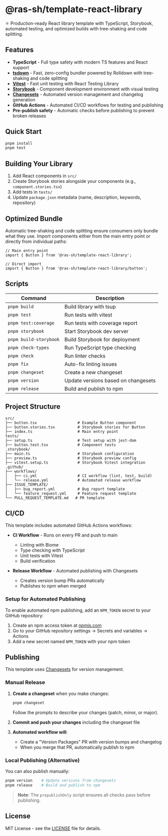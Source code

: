 # @ras-sh/template-react-library

⚛️ Production-ready React library template with TypeScript, Storybook, automated testing, and optimized builds with tree-shaking and code splitting.

## Features

- **TypeScript** - Full type safety with modern TS features and React support
- **[tsdown](https://tsdown.dev/)** - Fast, zero-config bundler powered by Rolldown with tree-shaking and code splitting
- **[Vitest](https://vitest.dev/)** - Fast unit testing with React Testing Library
- **[Storybook](https://storybook.js.org/)** - Component development environment with visual testing
- **[Changesets](https://github.com/changesets/changesets)** - Automated version management and changelog generation
- **GitHub Actions** - Automated CI/CD workflows for testing and publishing
- **Pre-publish safety** - Automatic checks before publishing to prevent broken releases

## Quick Start

```bash
pnpm install
pnpm test
```

## Building Your Library

1. Add React components in `src/`
2. Create Storybook stories alongside your components (e.g., `component.stories.tsx`)
3. Add tests in `tests/`
4. Update `package.json` metadata (name, description, keywords, repository)

## Optimized Bundle

Automatic tree-shaking and code splitting ensure consumers only bundle what they use. Import components either from the main entry point or directly from individual paths:

```tsx
// Main entry point
import { Button } from '@ras-sh/template-react-library';

// Direct import
import { Button } from '@ras-sh/template-react-library/button';
```

## Scripts

| Command | Description |
|---------|-------------|
| `pnpm build` | Build library with tsup |
| `pnpm test` | Run tests with vitest |
| `pnpm test:coverage` | Run tests with coverage report |
| `pnpm storybook` | Start Storybook dev server |
| `pnpm build-storybook` | Build Storybook for deployment |
| `pnpm check-types` | Run TypeScript type checking |
| `pnpm check` | Run linter checks |
| `pnpm fix` | Auto-fix linting issues |
| `pnpm changeset` | Create a new changeset |
| `pnpm version` | Update versions based on changesets |
| `pnpm release` | Build and publish to npm |

## Project Structure

```
src/
├── button.tsx                  # Example Button component
├── button.stories.tsx          # Storybook stories for Button
├── index.ts                    # Main entry point
tests/
├── setup.ts                    # Test setup with jest-dom
├── button.test.tsx             # Component tests
.storybook/
├── main.ts                     # Storybook configuration
├── preview.ts                  # Storybook preview config
├── vitest.setup.ts             # Storybook Vitest integration
.github/
├── workflows/
│   ├── ci.yml                  # CI workflow (lint, test, build)
│   └── release.yml             # Automated release workflow
├── ISSUE_TEMPLATE/
│   ├── bug_report.yml          # Bug report template
│   └── feature_request.yml     # Feature request template
└── PULL_REQUEST_TEMPLATE.md   # PR template
```

## CI/CD

This template includes automated GitHub Actions workflows:

- **CI Workflow** - Runs on every PR and push to main
  - Linting with Biome
  - Type checking with TypeScript
  - Unit tests with Vitest
  - Build verification

- **Release Workflow** - Automated publishing with Changesets
  - Creates version bump PRs automatically
  - Publishes to npm when merged

### Setup for Automated Publishing

To enable automated npm publishing, add an `NPM_TOKEN` secret to your GitHub repository:

1. Create an npm access token at [npmjs.com](https://www.npmjs.com/settings/~/tokens)
2. Go to your GitHub repository settings → Secrets and variables → Actions
3. Add a new secret named `NPM_TOKEN` with your npm token

## Publishing

This template uses [Changesets](https://github.com/changesets/changesets) for version management.

### Manual Release

1. **Create a changeset** when you make changes:
   ```bash
   pnpm changeset
   ```
   Follow the prompts to describe your changes (patch, minor, or major).

2. **Commit and push your changes** including the changeset file

3. **Automated workflow will**:
   - Create a "Version Packages" PR with version bumps and changelog
   - When you merge that PR, automatically publish to npm

### Local Publishing (Alternative)

You can also publish manually:

```bash
pnpm version    # Update versions from changesets
pnpm release    # Build and publish to npm
```

> **Note**: The `prepublishOnly` script ensures all checks pass before publishing.

## License

MIT License - see the [LICENSE](LICENSE) file for details.
